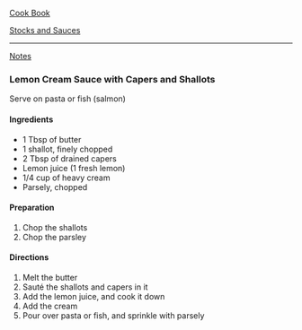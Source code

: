 [Cook Book](https://github.com/vmsmith/CookBook/blob/master/README.md)  

[Stocks and Sauces](https://github.com/vmsmith/CookBook/blob/master/sauces.md)  

-----  

[Notes](https://github.com/vmsmith/CookBook/blob/master/notes.md)  

### Lemon Cream Sauce with Capers and Shallots  
Serve on pasta or fish (salmon)  

#### Ingredients  

* 1 Tbsp of butter  
* 1 shallot, finely chopped  
* 2 Tbsp of drained capers  
* Lemon juice (1 fresh lemon)    
* 1/4 cup of heavy cream  
* Parsely, chopped  


#### Preparation  

1. Chop the shallots  
2. Chop the parsley  

#### Directions  

1. Melt the butter  
2. Sauté the shallots and capers in it  
3. Add the lemon juice, and cook it down  
4. Add the cream  
5. Pour over pasta or fish, and sprinkle with parsely  


